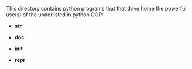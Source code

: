 This directory contains python programs that that drive home the powerful use(s) of the underlisted in python OOP:

- __str__

- __doc__

- __init__

- __repr__
